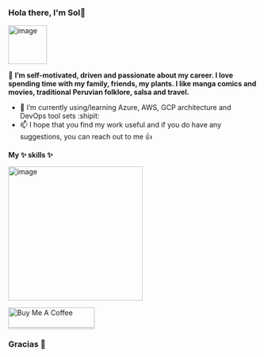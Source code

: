 ### Hola there, I'm Sol👋
<img width="78" alt="image" src="https://user-images.githubusercontent.com/102182984/220896586-897a4f57-5f4d-43f2-a0b7-3f76ce2d0ae6.png">

🔭 **I’m self-motivated, driven and passionate about my career. I love spending time with my family, friends, my plants. I like manga comics and movies, traditional Peruvian folklore, salsa and travel.**

- 🌱 I’m currently using/learning Azure, AWS, GCP architecture and DevOps tool sets :shipit:
- 📫 I hope that you find my work useful and if you do have any suggestions, you can reach out to me :+1:

**My ✨ skills ✨**

<img width="271" alt="image" src="https://user-images.githubusercontent.com/102182984/220932359-f365349b-df5e-4252-9dae-408368b1683c.png">

<a href="https://www.buymeacoffee.com/solarrascue" target="_blank"><img src="https://www.buymeacoffee.com/assets/img/custom_images/orange_img.png" alt="Buy Me A Coffee" style="height: 41px !important;width: 174px !important;box-shadow: 0px 3px 2px 0px rgba(190, 190, 190, 0.5) !important;-webkit-box-shadow: 0px 3px 2px 0px rgba(190, 190, 190, 0.5) !important;" ></a>

### Gracias 🦖

<!--
**sol-arrascue/sol-arrascue** is a ✨ _special_ ✨ repository because its `README.md` (this file) appears on your GitHub profile.


- 
-->
